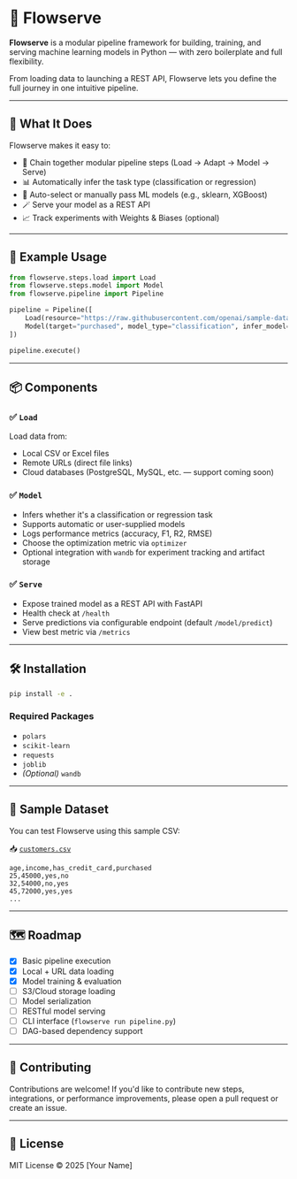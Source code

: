 # 🚀 Flowserve

**Flowserve** is a modular pipeline framework for building, training, and serving machine learning models in Python — with zero boilerplate and full flexibility.

From loading data to launching a REST API, Flowserve lets you define the full journey in one intuitive pipeline.

---

## 🧠 What It Does

Flowserve makes it easy to:

- 🔄 Chain together modular pipeline steps (Load → Adapt → Model → Serve)
- 📊 Automatically infer the task type (classification or regression)
- 🧠 Auto-select or manually pass ML models (e.g., sklearn, XGBoost)
- 🪄 Serve your model as a REST API
- 📈 Track experiments with Weights & Biases (optional)

---

## 🔧 Example Usage

```python
from flowserve.steps.load import Load
from flowserve.steps.model import Model
from flowserve.pipeline import Pipeline

pipeline = Pipeline([
    Load(resource="https://raw.githubusercontent.com/openai/sample-datasets/main/customers.csv"),
    Model(target="purchased", model_type="classification", infer_model=True)
])

pipeline.execute()
````

---

## 📦 Components

### ✅ `Load`

Load data from:

* Local CSV or Excel files
* Remote URLs (direct file links)
* Cloud databases (PostgreSQL, MySQL, etc. — support coming soon)

### ✅ `Model`

* Infers whether it's a classification or regression task
* Supports automatic or user-supplied models
* Logs performance metrics (accuracy, F1, R2, RMSE)
* Choose the optimization metric via `optimizer`
* Optional integration with `wandb` for experiment tracking and artifact storage

### ✅ `Serve`

* Expose trained model as a REST API with FastAPI
* Health check at `/health`
* Serve predictions via configurable endpoint (default `/model/predict`)
* View best metric via `/metrics`

---

## 🛠 Installation

```bash
pip install -e .
```

### Required Packages

* `polars`
* `scikit-learn`
* `requests`
* `joblib`
* *(Optional)* `wandb`

---

## 🧪 Sample Dataset

You can test Flowserve using this sample CSV:

📥 [`customers.csv`](https://raw.githubusercontent.com/openai/sample-datasets/main/customers.csv)

```csv
age,income,has_credit_card,purchased
25,45000,yes,no
32,54000,no,yes
45,72000,yes,yes
...
```

---

## 🗺️ Roadmap

* [x] Basic pipeline execution
* [x] Local + URL data loading
* [x] Model training & evaluation
* [ ] S3/Cloud storage loading
* [ ] Model serialization
* [ ] RESTful model serving
* [ ] CLI interface (`flowserve run pipeline.py`)
* [ ] DAG-based dependency support

---

## 🤝 Contributing

Contributions are welcome! If you'd like to contribute new steps, integrations, or performance improvements, please open a pull request or create an issue.

---

## 📝 License

MIT License © 2025 \[Your Name]
